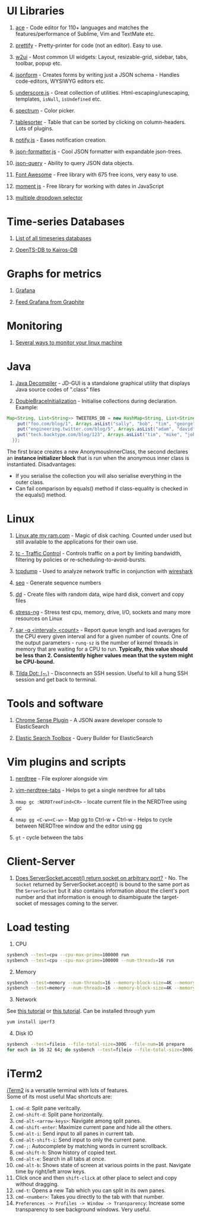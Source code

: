 
# UI Libraries

1. [ace](https://ace.c9.io) - Code editor for 110+ languages and matches the features/performance of Sublime, Vim and TextMate etc.

2. [prettify](https://github.com/google/code-prettify) - Pretty-printer for code (not an editor). Easy to use.

3. [w2ui](http://w2ui.com/web/demo) - Most common UI widgets: Layout, resizable-grid, sidebar, tabs, toolbar, popup etc.

4. [jsonform](https://github.com/joshfire/jsonform) - Creates forms by writing just a JSON schema - Handles code-editors, WYSIWYG editors etc.

5. [underscore.js](http://underscorejs.org/) - Great collection of utilities. Html-escaping/unescaping, templates, `isNull`, `isUndefined` etc.

6. [spectrum](http://bgrins.github.io/spectrum/) - Color picker.

7. [tablesorter](https://mottie.github.io/tablesorter/docs/) - Table that can be sorted by clicking on column-headers. Lots of plugins.

8. [notify.js](https://notifyjs.com/) - Eases notification creation.

9. [json-formatter.js](http://azimi.me/json-formatter-js/) - Cool JSON formatter with expandable json-trees.

10. [json-query](https://www.npmjs.com/package/json-query) - Ability to query JSON data objects.

11. [Font Awesome](http://fontawesome.io/) - Free library with 675 free icons, very easy to use.

12. [moment js](http://momentjs.com/docs/#/parsing/) - Free library for working with dates in JavaScript

13. [multiple dropdown selector](http://wenzhixin.net.cn/p/multiple-select/docs/)


# Time-series Databases

1. [List of all timeseries databases](http://www.erol.si/2015/01/the-complete-list-of-all-timeseries-databases-for-your-iot-project/)

2. [OpenTS-DB to Kairos-DB](http://www.erol.si/2015/01/why-i-switched-from-opentsdb-to-kairosdb/)





# Graphs for metrics

1. [Grafana](http://docs.grafana.org/installation/)

2. [Feed Grafana from Graphite](http://docs.grafana.org/datasources/graphite/)




# Monitoring

1. [Several ways to monitor your linux machine](http://www.netinstructions.com/how-to-monitor-your-linux-machine/)




# Java

1. [Java Decompiler](https://github.com/java-decompiler/jd-gui) - JD-GUI is a standalone graphical utility that displays Java source codes of ".class" files

2. [DoubleBraceInitialization](http://wiki.c2.com/?DoubleBraceInitialization) - Initialise collections during declaration. Example:
```java
Map<String, List<String>> TWEETERS_DB = new HashMap<String, List<String>>() {{
    put("foo.com/blog/1", Arrays.asList("sally", "bob", "tim", "george", "nathan"));
    put("engineering.twitter.com/blog/5", Arrays.asList("adam", "david", "sally", "nathan"));
    put("tech.backtype.com/blog/123", Arrays.asList("tim", "mike", "john"));
  }};
```
The first brace creates a new AnonymousInnerClass, the second declares an **instance initializer block** that is run when the anonymous inner class is instantiated.
Disadvantages:
- If you serialise the collection you will also serialise everything in the outer class.
- Can fail comparison by equals() method if class-equality is checked in the equals() method.


# Linux

1. [Linux ate my ram.com](http://www.linuxatemyram.com/play.html) - Magic of disk caching. Counted under used but still available to the applications for their own use.

2. [tc - Traffic Control](https://linux.die.net/man/8/tc) - Controls traffic on a port by limiting bandwidth, filtering by policies or re-scheduling-to-avoid-bursts.

3. [tcpdump](http://www.tcpdump.org/tcpdump_man.html) - Used to analyze network traffic in conjunction with [wireshark](https://en.wikipedia.org/wiki/Wireshark)

4. [seq](https://linux.die.net/man/1/seq) - Generate sequence numbers

5. [dd](http://ss64.com/bash/dd.html) - Create files with random data, wipe hard disk, convert and copy files

6. [stress-ng](https://websetnet.com/how-to-stress-test-cpu-and-memory-vm-on-a-linux-and-unix-with-stress-ng/) - Stress test cpu, memory, drive, I/O, sockets and many more resources on Linux

7. [sar -q \<interval\> \<count\>](https://linux.die.net/man/1/sar) - Report queue length and load averages for the CPU every given interval and for a given number of counts. One of the output parameters - `runq-sz`  is the number of kernel threads in memory that are waiting for a CPU to run. **Typically, this value should be less than 2. Consistently higher values mean that the system might be CPU-bound.**

8. [Tilda Dot: (~.)](https://www.cyberciti.biz/faq/openssh-linux-unix-osx-kill-hung-ssh-session/) - Disconnects an SSH session. Useful to kill a hung SSH session and get back to terminal.



# Tools and software

1. [Chrome Sense Plugin](https://chrome.google.com/webstore/detail/sense-beta/lhjgkmllcaadmopgmanpapmpjgmfcfig?hl=en) - A JSON aware developer console to ElasticSearch

2. [Elastic Search Toolbox](https://chrome.google.com/webstore/detail/elasticsearch-toolbox/focdbmjgdonlpdknobfghplhmafpgfbp?hl=en-US) - Query Builder for ElasticSearch


# Vim plugins and scripts

1. [nerdtree](https://github.com/scrooloose/nerdtree) - File explorer alongside vim

2. [vim-nerdtree-tabs](https://github.com/jistr/vim-nerdtree-tabs) - Helps to get a single nerdtree for all tabs

3. `nmap gc :NERDTreeFind<CR>` - locate current file in the NERDTree using gc

4. `nmap gg <C-w><C-w>` - Map gg to Ctrl-w + Ctrl-w - Helps to cycle between NERDTree window and the editor using gg

5. `gt` - cycle between the tabs


# Client-Server

1. [Does ServerSocket.accept() return socket on arbitrary port?](http://stackoverflow.com/questions/17731247/does-serversocket-accept-return-socket-on-arbitrary-port) - No. The `Socket` returned by ServerSocket.accept() is bound to the same port as the `ServerSocket` but it also contains information about the client's port number and that information is enough to disambiguate the target-socket of messages coming to the server.


# Load testing

1. CPU
```bash
sysbench --test=cpu --cpu-max-prime=100000 run
sysbench --test=cpu --cpu-max-prime=100000 --num-threads=16 run
```

2. Memory
```bash
sysbench --test=memory --num-threads=16 --memory-block-size=4K --memory-total-size=100G --memory-oper=write run
sysbench --test=memory --num-threads=16 --memory-block-size=4K --memory-total-size=100G --memory-oper=read run
```

3. Network

See [this tutorial](https://www.davidklee.net/2015/10/13/network-throughput-testing-with-iperf3/) or [this tutorial](http://www.e2college.com/blogs/linux/linux_networking/iperf3_tutorial.html).
Can be installed through yum
```bash
yum install iperf3
```

4. Disk IO

```bash
sysbench --test=fileio --file-total-size=300G --file-num=16 prepare
for each in 16 32 64; do sysbench --test=fileio --file-total-size=300G --file-test-mode=rndrd --max-time=240 --max-requests=0 --file-block-size=4K --file-num=16 --num-threads=$each run; sleep 10; done
```


# iTerm2
[iTerm2](https://www.iterm2.com/index.html) is a versatile terminal with lots of features.  
Some of its most useful Mac shortcuts are:

1. `cmd-d`: Split pane veritcally.
2. `cmd-shift-d`: Split pane horizontally.
3. `cmd-alt-<arrow-keys>`: Navigate among split panes.
4. `cmd-shift-enter`: Maximize current pane and hide all the others.
5. `cmd-alt-i`: Send input to all panes in current tab.
6. `cmd-alt-shift-i`: Send input to only the current pane.
7. `cmd-;`: Autocomplete by matching words in current scrollback.
8. `cmd-shift-h`: Show history of copied text.
9. `cmd-alt-e`: Search in all tabs at once.
10. `cmd-alt-b`: Shows state of screen at various points in the past. Navigate time by right/left arrow keys.
11. Click once and then `shift-click` at other place to select and copy without dragging.
12. `cmd-t`: Opens a new Tab which you can split in its own panes.
13. `cmd-<number>`: Takes you directly to the tab with that number.
14. `Preferences -> Profiles -> Window -> Transparency`: Increase some transparency to see background windows. Very useful.
